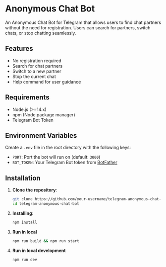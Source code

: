 # Anonymous Chat Bot

An Anonymous Chat Bot for Telegram that allows users to find chat partners without the need for registration. Users can search for partners, switch chats, or stop chatting seamlessly.

## Features

- No registration required
- Search for chat partners
- Switch to a new partner
- Stop the current chat
- Help command for user guidance

## Requirements

- Node.js (>=14.x)
- npm (Node package manager)
- Telegram Bot Token

## Environment Variables

Create a `.env` file in the root directory with the following keys:
  - `PORT`: Port the bot will run on (default: `3000`)
  - `BOT_TOKEN`: Your Telegram Bot token from [BotFather](https://core.telegram.org/bots#botfather)


## Installation
1. **Clone the repository**:

   ```bash
   git clone https://github.com/your-username/telegram-anonymous-chat-bot.git
   cd telegram-anonymous-chat-bot
   
2. **Installing**:

   ```bash
   npm install

4. **Run in local**

   ```bash
   npm run build && npm run start 

3. **Run in local development**

   ```bash
   npm run dev
